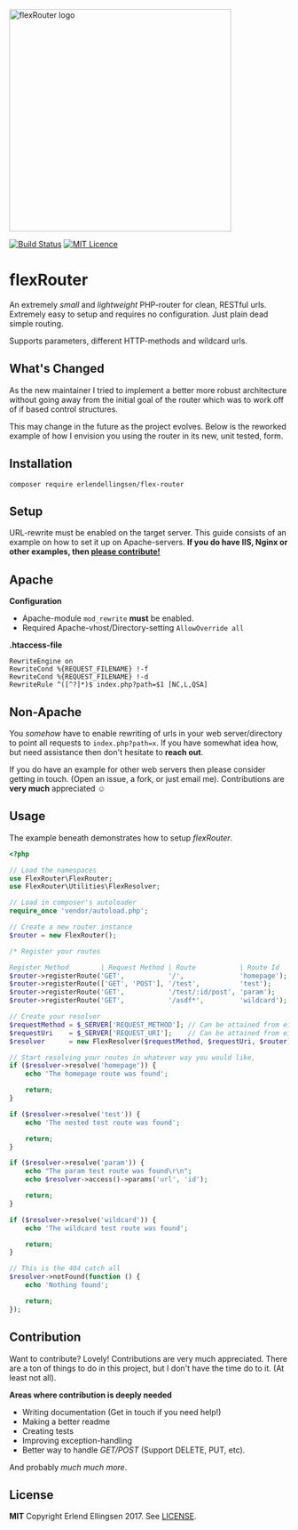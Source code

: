<img alt="flexRouter logo" src="https://i.imgur.com/N0HECca.png" width="400px;"> 

[![Build Status](https://travis-ci.org/ErlendEllingsen/flexRouter.svg)](https://travis-ci.org/ErlendEllingsen/flexRouter/)
[![MIT Licence](https://badges.frapsoft.com/os/mit/mit.svg?v=103)](https://opensource.org/licenses/mit-license.php)

# flexRouter

An extremely *small* and *lightweight* PHP-router for clean, RESTful urls. Extremely easy to setup and requires no
configuration. Just plain dead simple routing.

Supports parameters, different HTTP-methods and wildcard urls.

## What's Changed

As the new maintainer I tried to implement a better more robust architecture without going away from the initial goal
of the router which was to work off of if based control structures.

This may change in the future as the project evolves. Below is the reworked example of how I envision you using the
router in its new, unit tested, form.

## Installation

    composer require erlendellingsen/flex-router

## Setup

URL-rewrite must be enabled on the target server. This guide consists of an example on how to set it up on
Apache-servers. **If you do have IIS, Nginx or other examples, then <u>please contribute!</u>**

## Apache

**Configuration**

* Apache-module `mod_rewrite` **must** be enabled.
* Required Apache-vhost/Directory-setting ```AllowOverride all```

**.htaccess-file**

```htaccess
RewriteEngine on
RewriteCond %{REQUEST_FILENAME} !-f
RewriteCond %{REQUEST_FILENAME} !-d
RewriteRule ^([^?]*)$ index.php?path=$1 [NC,L,QSA]
```

## Non-Apache

You *somehow* have to enable rewriting of urls in your web server/directory to point all requests to `index.php?path=x`.
If you have somewhat idea how, but need assistance then don't hesitate to **reach out**. 

If you do have an example for other web servers then please consider getting in touch. (Open an issue, a fork, or just
email me). Contributions are **very much** appreciated ☺️

## Usage

The example beneath demonstrates how to setup *flexRouter*.

```php
<?php

// Load the namespaces
use FlexRouter\FlexRouter;
use FlexRouter\Utilities\FlexResolver;

// Load in composer's autoloader
require_once 'vendor/autoload.php';

// Create a new router instance
$router = new FlexRouter();

/* Register your routes

Register Method        | Request Method | Route           | Route Id                           */
$router->registerRoute('GET',           '/',              'homepage'); // Can pass single method
$router->registerRoute(['GET', 'POST'], '/test',          'test');     // Or an array of methods
$router->registerRoute('GET',           '/test/:id/post', 'param');    // You can create URL params
$router->registerRoute('GET',           '/asdf*',         'wildcard'); // Or Wildcard Params

// Create your resolver
$requestMethod = $_SERVER['REQUEST_METHOD']; // Can be attained from either globals or request object
$requestUri    = $_SERVER['REQUEST_URI'];    // Can be attained from either globals or request object
$resolver      = new FlexResolver($requestMethod, $requestUri, $router);

// Start resolving your routes in whatever way you would like,
if ($resolver->resolve('homepage')) {
    echo 'The homepage route was found';

    return;
}

if ($resolver->resolve('test')) {
    echo 'The nested test route was found';

    return;
}

if ($resolver->resolve('param')) {
    echo "The param test route was found\r\n";
    echo $resolver->access()->params('url', 'id');

    return;
}

if ($resolver->resolve('wildcard')) {
    echo 'The wildcard test route was found';

    return;
}

// This is the 404 catch all
$resolver->notFound(function () {
    echo 'Nothing found';

    return;
});
```

## Contribution

Want to contribute? Lovely! Contributions are very much appreciated. There are a ton of things to do in this project,
but I don't have the time do to it. (At least not all).

**Areas where contribution is deeply needed**

* Writing documentation (Get in touch if you need help!)
* Making a better readme
* Creating tests
* Improving exception-handling
* Better way to handle *GET/POST* (Support DELETE, PUT, etc).

And probably *much much more*.

## License 

**MIT** Copyright Erlend Ellingsen 2017. See [LICENSE](https://github.com/ErlendEllingsen/flexRouter/blob/master/LICENSE).
